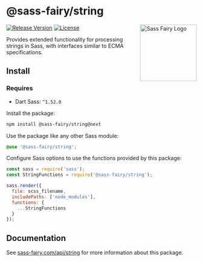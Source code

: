 # @sass-fairy/string

<a href="https://sass-fairy.com/"><img src="https://sass-fairy.com/img/logo.svg" alt="Sass Fairy Logo" width="150" align="right" /></a>

[![Release Version](https://img.shields.io/npm/v/@sass-fairy/string.svg)](https://www.npmjs.com/package/@sass-fairy/string)
[![License](https://img.shields.io/badge/License-MIT-blue.svg)](https://opensource.org/licenses/MIT)

Provides extended functionality for processing strings in Sass, with interfaces similar to ECMA specifications.

## Install

### Requires

* Dart Sass: `^1.52.0`

Install the package:

```bash
npm install @sass-fairy/string@next
```

Use the package like any other Sass module:

```scss
@use '@sass-fairy/string';
```

Configure Sass options to use the functions provided by this package:

```js
const sass = require('sass');
const StringFunctions = require('@sass-fairy/string');

sass.render({
  file: scss_filename,
  includePaths: ['node_modules'],
  functions: {
    ...StringFunctions
  }
});
```

## Documentation

See [sass-fairy.com/api/string](http://sass-fairy.com/api/string) for more information about this package.
